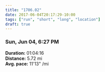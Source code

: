 ```yaml
---
title: "1706.02"
date: 2017-06-04T20:17:29-10:00
tags: ["run", "short", "long", "location"]
draft: true
---
```


### Sun, Jun 04, 6:27 PM

**Duration:** 01:04:16  
**Distance:** 5.72 mi  
**Avg. pace:** 11'13" /mi